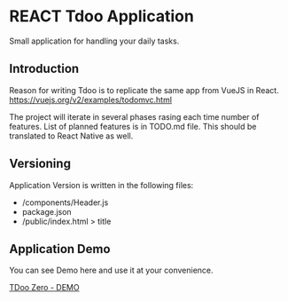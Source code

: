 # REACT Tdoo Application
Small application for handling your daily tasks.

## Introduction
Reason for writing Tdoo is to replicate the same app from VueJS in React.
    https://vuejs.org/v2/examples/todomvc.html

The project will iterate in several phases rasing each time number of features.
List of planned features is in TODO.md file.
This should be translated to React Native as well.

## Versioning 
Application Version is written in the following files:
- /components/Header.js
- package.json
- /public/index.html > title 

## Application Demo
You can see Demo here and use it at your convenience.

[TDoo Zero - DEMO](www.tdoo.co.uk/tdoo-v0)


